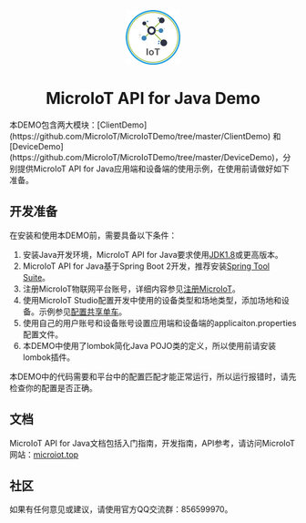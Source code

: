 <p align="center"><img src="https://github.com/MicroIoT/website/blob/master/src/statics/icons/favicon-96x96.png" alt="Logo"></p>
<h1 align="center">MicroIoT API for Java Demo</h1>
本DEMO包含两大模块：[ClientDemo](https://github.com/MicroIoT/MicroIoTDemo/tree/master/ClientDemo) 和 [DeviceDemo](https://github.com/MicroIoT/MicroIoTDemo/tree/master/DeviceDemo)，分别提供MicroIoT API for Java应用端和设备端的使用示例，在使用前请做好如下准备。

## 开发准备

在安装和使用本DEMO前，需要具备以下条件：

1. 安装Java开发环境，MicroIoT API for Java要求使用[JDK1.8](http://www.oracle.com/technetwork/java/javase/downloads/index.html)或更高版本。
2. MicroIoT API for Java基于Spring Boot 2开发，推荐安装[Spring Tool Suite](https://spring.io/tools/sts/all)。
3. 注册MicroIoT物联网平台账号，详细内容参见[注册MicroIoT](https://www.microiot.top/site/start/start/#microiot)。
4. 使用MicroIoT Studio配置开发中使用的设备类型和场地类型，添加场地和设备。示例参见[配置共享单车](https://www.microiot.top/site/start/start/)。
5. 使用自己的用户账号和设备账号设置应用端和设备端的applicaiton.properties配置文件。
6. 本DEMO中使用了lombok简化Java POJO类的定义，所以使用前请安装lombok插件。

本DEMO中的代码需要和平台中的配置匹配才能正常运行，所以运行报错时，请先检查你的配置是否正确。



## 文档

MicroIoT API for Java文档包括入门指南，开发指南，API参考，请访问MicroIoT网站：[microiot.top](https://www.microiot.top)

## 社区

如果有任何意见或建议，请使用官方QQ交流群：856599970。
